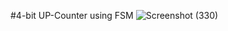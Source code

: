 #4-bit UP-Counter using FSM
![Screenshot (330)](https://github.com/user-attachments/assets/c9638cbb-6351-4671-bada-7a8a9a1e4b84)



  
